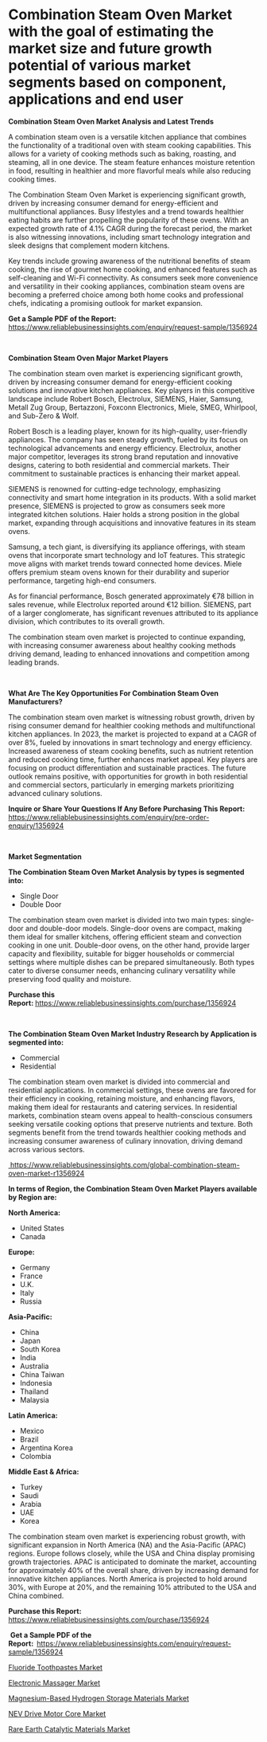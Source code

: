 <p><h1>Combination Steam Oven Market with the goal of estimating the market size and future growth potential of various market segments based on component, applications and end user</h1></p><p><strong>Combination Steam Oven Market Analysis and Latest Trends</strong></p>
<p><p>A combination steam oven is a versatile kitchen appliance that combines the functionality of a traditional oven with steam cooking capabilities. This allows for a variety of cooking methods such as baking, roasting, and steaming, all in one device. The steam feature enhances moisture retention in food, resulting in healthier and more flavorful meals while also reducing cooking times.</p><p>The Combination Steam Oven Market is experiencing significant growth, driven by increasing consumer demand for energy-efficient and multifunctional appliances. Busy lifestyles and a trend towards healthier eating habits are further propelling the popularity of these ovens. With an expected growth rate of 4.1% CAGR during the forecast period, the market is also witnessing innovations, including smart technology integration and sleek designs that complement modern kitchens.</p><p>Key trends include growing awareness of the nutritional benefits of steam cooking, the rise of gourmet home cooking, and enhanced features such as self-cleaning and Wi-Fi connectivity. As consumers seek more convenience and versatility in their cooking appliances, combination steam ovens are becoming a preferred choice among both home cooks and professional chefs, indicating a promising outlook for market expansion.</p></p>
<p><strong>Get a Sample PDF of the Report:&nbsp;</strong> <a href="https://www.reliablebusinessinsights.com/enquiry/request-sample/1356924?utm_campaign=1138&utm_medium=2&utm_source=Github&utm_content=ia&utm_term=05022025&utm_id=combination-steam-oven">https://www.reliablebusinessinsights.com/enquiry/request-sample/1356924</a></p>
<p>&nbsp;</p>
<p><strong>Combination Steam Oven Major Market Players</strong></p>
<p><p>The combination steam oven market is experiencing significant growth, driven by increasing consumer demand for energy-efficient cooking solutions and innovative kitchen appliances. Key players in this competitive landscape include Robert Bosch, Electrolux, SIEMENS, Haier, Samsung, Metall Zug Group, Bertazzoni, Foxconn Electronics, Miele, SMEG, Whirlpool, and Sub-Zero & Wolf.</p><p>Robert Bosch is a leading player, known for its high-quality, user-friendly appliances. The company has seen steady growth, fueled by its focus on technological advancements and energy efficiency. Electrolux, another major competitor, leverages its strong brand reputation and innovative designs, catering to both residential and commercial markets. Their commitment to sustainable practices is enhancing their market appeal.</p><p>SIEMENS is renowned for cutting-edge technology, emphasizing connectivity and smart home integration in its products. With a solid market presence, SIEMENS is projected to grow as consumers seek more integrated kitchen solutions. Haier holds a strong position in the global market, expanding through acquisitions and innovative features in its steam ovens.</p><p>Samsung, a tech giant, is diversifying its appliance offerings, with steam ovens that incorporate smart technology and IoT features. This strategic move aligns with market trends toward connected home devices. Miele offers premium steam ovens known for their durability and superior performance, targeting high-end consumers.</p><p>As for financial performance, Bosch generated approximately €78 billion in sales revenue, while Electrolux reported around €12 billion. SIEMENS, part of a larger conglomerate, has significant revenues attributed to its appliance division, which contributes to its overall growth.</p><p>The combination steam oven market is projected to continue expanding, with increasing consumer awareness about healthy cooking methods driving demand, leading to enhanced innovations and competition among leading brands.</p></p>
<p>&nbsp;</p>
<p><strong>What Are The Key Opportunities For Combination Steam Oven Manufacturers?</strong></p>
<p><p>The combination steam oven market is witnessing robust growth, driven by rising consumer demand for healthier cooking methods and multifunctional kitchen appliances. In 2023, the market is projected to expand at a CAGR of over 8%, fueled by innovations in smart technology and energy efficiency. Increased awareness of steam cooking benefits, such as nutrient retention and reduced cooking time, further enhances market appeal. Key players are focusing on product differentiation and sustainable practices. The future outlook remains positive, with opportunities for growth in both residential and commercial sectors, particularly in emerging markets prioritizing advanced culinary solutions.</p></p>
<p><strong>Inquire or Share Your Questions If Any Before Purchasing This Report:</strong> <a href="https://www.reliablebusinessinsights.com/enquiry/pre-order-enquiry/1356924?utm_campaign=1138&utm_medium=2&utm_source=Github&utm_content=ia&utm_term=05022025&utm_id=combination-steam-oven">https://www.reliablebusinessinsights.com/enquiry/pre-order-enquiry/1356924</a></p>
<p>&nbsp;</p>
<p><strong>Market Segmentation</strong></p>
<p><strong>The Combination Steam Oven Market Analysis by types is segmented into:</strong></p>
<p><ul><li>Single Door</li><li>Double Door</li></ul></p>
<p><p>The combination steam oven market is divided into two main types: single-door and double-door models. Single-door ovens are compact, making them ideal for smaller kitchens, offering efficient steam and convection cooking in one unit. Double-door ovens, on the other hand, provide larger capacity and flexibility, suitable for bigger households or commercial settings where multiple dishes can be prepared simultaneously. Both types cater to diverse consumer needs, enhancing culinary versatility while preserving food quality and moisture.</p></p>
<p><strong>Purchase this Report:&nbsp;</strong><a href="https://www.reliablebusinessinsights.com/purchase/1356924?utm_campaign=1138&utm_medium=2&utm_source=Github&utm_content=ia&utm_term=05022025&utm_id=combination-steam-oven">https://www.reliablebusinessinsights.com/purchase/1356924</a></p>
<p>&nbsp;</p>
<p><strong>The Combination Steam Oven Market Industry Research by Application is segmented into:</strong></p>
<p><ul><li>Commercial</li><li>Residential</li></ul></p>
<p><p>The combination steam oven market is divided into commercial and residential applications. In commercial settings, these ovens are favored for their efficiency in cooking, retaining moisture, and enhancing flavors, making them ideal for restaurants and catering services. In residential markets, combination steam ovens appeal to health-conscious consumers seeking versatile cooking options that preserve nutrients and texture. Both segments benefit from the trend towards healthier cooking methods and increasing consumer awareness of culinary innovation, driving demand across various sectors.</p></p>
<p><a href="https://www.reliablebusinessinsights.com/global-combination-steam-oven-market-r1356924?utm_campaign=1138&utm_medium=2&utm_source=Github&utm_content=ia&utm_term=05022025&utm_id=combination-steam-oven">&nbsp;https://www.reliablebusinessinsights.com/global-combination-steam-oven-market-r1356924</a></p>
<p><strong>In terms of Region, the Combination Steam Oven Market Players available by Region are:</strong></p>
<p>
    <p> <strong> North America: </strong>
        <ul>
            <li>United States</li>
            <li>Canada</li>
        </ul>
        </p> 
    <p> <strong> Europe: </strong>
        <ul>
            <li>Germany</li>
            <li>France</li>
            <li>U.K.</li>
            <li>Italy</li>
            <li>Russia</li>
        </ul>
        </p> 
    <p> <strong> Asia-Pacific: </strong>
        <ul>
            <li>China</li>
            <li>Japan</li>
            <li>South Korea</li>
            <li>India</li>
            <li>Australia</li>
            <li>China Taiwan</li>
            <li>Indonesia</li>
            <li>Thailand</li>
            <li>Malaysia</li>
        </ul>
        </p> 
    <p> <strong> Latin America: </strong>
        <ul>
            <li>Mexico</li>
            <li>Brazil</li>
            <li>Argentina Korea</li>
            <li>Colombia</li>
        </ul>
        </p> 
    <p> <strong> Middle East & Africa: </strong>
        <ul>
            <li>Turkey</li>
            <li>Saudi</li>
            <li>Arabia</li>
            <li>UAE</li>
            <li>Korea</li>
        </ul>
    </p>
    </p>
<p><p>The combination steam oven market is experiencing robust growth, with significant expansion in North America (NA) and the Asia-Pacific (APAC) regions. Europe follows closely, while the USA and China display promising growth trajectories. APAC is anticipated to dominate the market, accounting for approximately 40% of the overall share, driven by increasing demand for innovative kitchen appliances. North America is projected to hold around 30%, with Europe at 20%, and the remaining 10% attributed to the USA and China combined.</p></p>
<p><strong>Purchase this Report: </strong><a href="https://www.reliablebusinessinsights.com/purchase/1356924?utm_campaign=1138&utm_medium=2&utm_source=Github&utm_content=ia&utm_term=05022025&utm_id=combination-steam-oven">https://www.reliablebusinessinsights.com/purchase/1356924</a></p>
<p>&nbsp;<strong>Get a Sample PDF of the Report:&nbsp;&nbsp;</strong><a href="https://www.reliablebusinessinsights.com/enquiry/request-sample/1356924?utm_campaign=1138&utm_medium=2&utm_source=Github&utm_content=ia&utm_term=05022025&utm_id=combination-steam-oven">https://www.reliablebusinessinsights.com/enquiry/request-sample/1356924</a></p>
<p><strong></strong></p>
<p><p><a href="https://github.com/bholdsfofie/Market-Research-Report-List-1/blob/main/fluoride-toothpastes-market.md?utm_campaign=1138&utm_medium=2&utm_source=Github&utm_content=ia&utm_term=05022025&utm_id=combination-steam-oven">Fluoride Toothpastes Market</a></p><p><a href="https://github.com/rashkaeduzor/Market-Research-Report-List-1/blob/main/electronic-massager-market.md?utm_campaign=1138&utm_medium=2&utm_source=Github&utm_content=ia&utm_term=05022025&utm_id=combination-steam-oven">Electronic Massager Market</a></p><p><a href="https://www.linkedin.com/pulse/thorough-competitor-analysis-magnesium-based-hydrogen-ttllf?utm_campaign=1138&utm_medium=2&utm_source=Github&utm_content=ia&utm_term=05022025&utm_id=combination-steam-oven">Magnesium-Based Hydrogen Storage Materials Market</a></p><p><a href="https://www.linkedin.com/pulse/nev-drive-motor-core-market-analysis-offering-insights-hiuhf?utm_campaign=1138&utm_medium=2&utm_source=Github&utm_content=ia&utm_term=05022025&utm_id=combination-steam-oven">NEV Drive Motor Core Market</a></p><p><a href="https://www.linkedin.com/pulse/value-segment-market-share-analysis-rare-earth-catalytic-kcose?utm_campaign=1138&utm_medium=2&utm_source=Github&utm_content=ia&utm_term=05022025&utm_id=combination-steam-oven">Rare Earth Catalytic Materials Market</a></p></p>